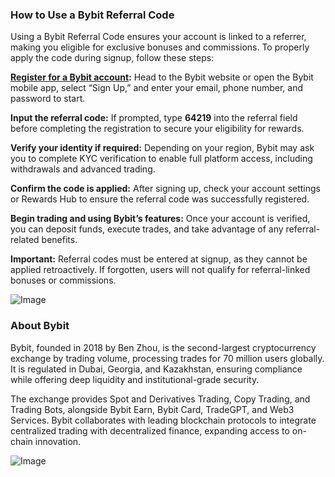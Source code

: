 ### **How to Use a Bybit Referral Code**

Using a Bybit Referral Code ensures your account is linked to a referrer, making you eligible for exclusive bonuses and commissions. To properly apply the code during signup, follow these steps:

**[Register for a Bybit account](https://partner.bybit.com/b/64219):** Head to the Bybit website or open the Bybit mobile app, select “Sign Up,” and enter your email, phone number, and password to start.

**Input the referral code:** If prompted, type **64219** into the referral field before completing the registration to secure your eligibility for rewards.

**Verify your identity if required:** Depending on your region, Bybit may ask you to complete KYC verification to enable full platform access, including withdrawals and advanced trading.

**Confirm the code is applied:** After signing up, check your account settings or Rewards Hub to ensure the referral code was successfully registered.

**Begin trading and using Bybit’s features:** Once your account is verified, you can deposit funds, execute trades, and take advantage of any referral-related benefits.

**Important:** Referral codes must be entered at signup, as they cannot be applied retroactively. If forgotten, users will not qualify for referral-linked bonuses or commissions.

![Image](https://github.com/user-attachments/assets/7a2958cc-3c03-4208-920e-9cbf46abbd17)

### **About Bybit**
Bybit, founded in 2018 by Ben Zhou, is the second-largest cryptocurrency exchange by trading volume, processing trades for 70 million users globally. It is regulated in Dubai, Georgia, and Kazakhstan, ensuring compliance while offering deep liquidity and institutional-grade security.

The exchange provides Spot and Derivatives Trading, Copy Trading, and Trading Bots, alongside Bybit Earn, Bybit Card, TradeGPT, and Web3 Services. Bybit collaborates with leading blockchain protocols to integrate centralized trading with decentralized finance, expanding access to on-chain innovation.

![Image](https://github.com/user-attachments/assets/0142d925-6f51-45fe-9673-3fc8f34f8469)
